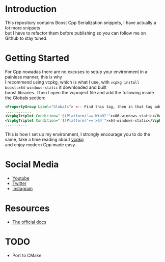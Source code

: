 ﻿# Introduction
This repository contains Boost Cpp Serialization snippets, I have actually a lot more snippets<br>
but I have to refactor them before publishing so you can follow me on Github to stay tuned.

# Getting Started
For Cpp nowadas there are no excuses to setup your environment in a painless manner, this is why<br>
I recommend using vcpkg, which is what I use, with `vcpkg install boost:x64-windows-static` it downloaded and built<br>
boost libraries. Then I open the vcproject file and add the following inside the Globals section:
```xml
<PropertyGroup Label="Globals"> <-- Find this tag, then in that tag add the two VcpkgTriplet tags-->
............
<VcpkgTriplet Condition="'$(Platform)'=='Win32'">x86-windows-static</VcpkgTriplet>
<VcpkgTriplet Condition="'$(Platform)'=='x64'">x64-windows-static</VcpkgTriplet>
..........
```

This is how I set up my environment, I strongly encourage you to do the same, take a time reading about [vcpkg](https://github.com/microsoft/vcpkg)<br>
and enjoy modern Cpp made easy.

# Social Media
- [Youtube](https://youtube.com/Melardev)
- [Twitter](https://twitter.com/@melardev)
- [Instagram](https://instagram.com/melar_dev)

# Resources
- [The official docs](https://www.boost.org/doc/libs/1_69_0/libs/serialization/example/)
# TODO
- Port to CMake